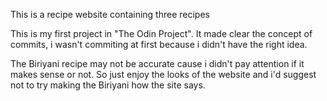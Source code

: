 This is a recipe website containing three recipes

This is my first project in "The Odin Project". It made clear the concept of commits, i wasn't commiting at first because i didn't have the right idea.

The Biriyani recipe may not be accurate cause i didn't pay attention if it makes sense or not. So just enjoy the looks of the website and i'd suggest not to try making the Biriyani how the site says.
